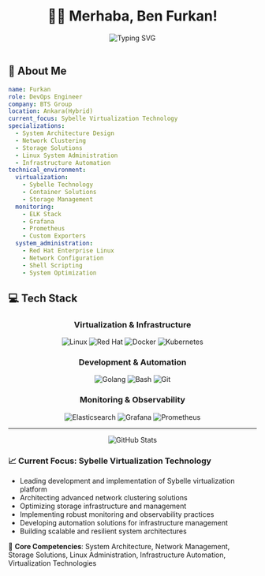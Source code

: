 # <div align="center">👨‍💻 Merhaba, Ben Furkan!</div>

<div align="center">
  <img src="https://readme-typing-svg.herokuapp.com?font=Fira+Code&pause=1000&color=2196F3&center=true&vCenter=true&width=435&lines=DevOps+Engineer+%40+BTS+Group" alt="Typing SVG" />
</div>

<br/>

## 🚀 About Me

```yaml
name: Furkan
role: DevOps Engineer
company: BTS Group
location: Ankara(Hybrid)
current_focus: Sybelle Virtualization Technology
specializations:
  - System Architecture Design
  - Network Clustering
  - Storage Solutions
  - Linux System Administration
  - Infrastructure Automation
technical_environment:
  virtualization:
    - Sybelle Technology
    - Container Solutions
    - Storage Management
  monitoring:
    - ELK Stack
    - Grafana
    - Prometheus
    - Custom Exporters
  system_administration:
    - Red Hat Enterprise Linux
    - Network Configuration
    - Shell Scripting
    - System Optimization
```

## 💻 Tech Stack

<div align="center">

### Virtualization & Infrastructure
![Linux](https://img.shields.io/badge/-Linux-FCC624?style=for-the-badge&logo=linux&logoColor=black)
![Red Hat](https://img.shields.io/badge/-Red%20Hat-EE0000?style=for-the-badge&logo=red-hat&logoColor=white)
![Docker](https://img.shields.io/badge/-Docker-2496ED?style=for-the-badge&logo=docker&logoColor=white)
![Kubernetes](https://img.shields.io/badge/-Kubernetes-326CE5?style=for-the-badge&logo=kubernetes&logoColor=white)

### Development & Automation
![Golang](https://img.shields.io/badge/-Golang-00ADD8?style=for-the-badge&logo=go&logoColor=white)
![Bash](https://img.shields.io/badge/-Bash-4EAA25?style=for-the-badge&logo=gnu-bash&logoColor=white)
![Git](https://img.shields.io/badge/-Git-F05032?style=for-the-badge&logo=git&logoColor=white)

### Monitoring & Observability
![Elasticsearch](https://img.shields.io/badge/-Elasticsearch-005571?style=for-the-badge&logo=elasticsearch&logoColor=white)
![Grafana](https://img.shields.io/badge/-Grafana-F46800?style=for-the-badge&logo=grafana&logoColor=white)
![Prometheus](https://img.shields.io/badge/-Prometheus-E6522C?style=for-the-badge&logo=prometheus&logoColor=white)
</div>

---

<div align="center">
  <img src="https://github-readme-stats.vercel.app/api?username=furkandogmus&show_icons=true&theme=tokyonight" alt="GitHub Stats" />
</div>

### 📈 Current Focus: Sybelle Virtualization Technology
- Leading development and implementation of Sybelle virtualization platform
- Architecting advanced network clustering solutions
- Optimizing storage infrastructure and management
- Implementing robust monitoring and observability practices
- Developing automation solutions for infrastructure management
- Building scalable and resilient system architectures

🔧 **Core Competencies**: System Architecture, Network Management, Storage Solutions, Linux Administration, Infrastructure Automation, Virtualization Technologies
